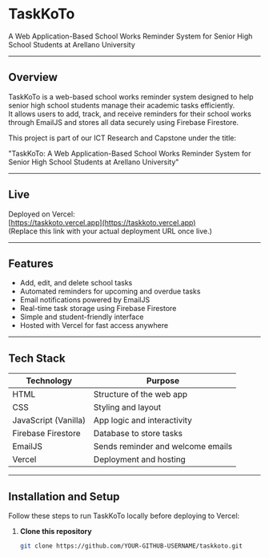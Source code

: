 # TaskKoTo
A Web Application-Based School Works Reminder System for Senior High School Students at Arellano University

---

## Overview

TaskKoTo is a web-based school works reminder system designed to help senior high school students manage their academic tasks efficiently.  
It allows users to add, track, and receive reminders for their school works through EmailJS and stores all data securely using Firebase Firestore.

This project is part of our ICT Research and Capstone under the title:

"TaskKoTo: A Web Application-Based School Works Reminder System for Senior High School Students at Arellano University"

---

## Live 

Deployed on Vercel:  
[https://taskkoto.vercel.app](https://taskkoto.vercel.app)  
(Replace this link with your actual deployment URL once live.)

---

## Features

- Add, edit, and delete school tasks  
- Automated reminders for upcoming and overdue tasks  
- Email notifications powered by EmailJS  
- Real-time task storage using Firebase Firestore  
- Simple and student-friendly interface  
- Hosted with Vercel for fast access anywhere

---

## Tech Stack

| Technology | Purpose |
|-------------|----------|
| HTML | Structure of the web app |
| CSS | Styling and layout |
| JavaScript (Vanilla) | App logic and interactivity |
| Firebase Firestore | Database to store tasks |
| EmailJS | Sends reminder and welcome emails |
| Vercel | Deployment and hosting |

---

## Installation and Setup

Follow these steps to run TaskKoTo locally before deploying to Vercel:

1. **Clone this repository**
   ```bash
   git clone https://github.com/YOUR-GITHUB-USERNAME/taskkoto.git
